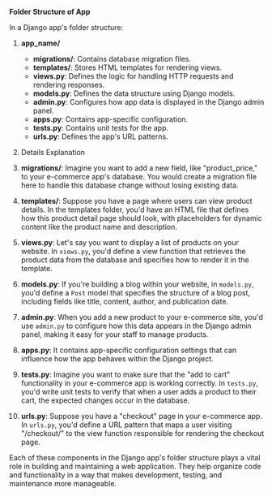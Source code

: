 **Folder Structure of App**

In a Django app's folder structure:

1. **app_name/**
   - **migrations/**: Contains database migration files.
   - **templates/**: Stores HTML templates for rendering views.
   - **views.py**: Defines the logic for handling HTTP requests and rendering responses.
   - **models.py**: Defines the data structure using Django models.
   - **admin.py**: Configures how app data is displayed in the Django admin panel.
   - **apps.py**: Contains app-specific configuration.
   - **tests.py**: Contains unit tests for the app.
   - **urls.py**: Defines the app's URL patterns.

2. Details Explanation

1. **migrations/**: Imagine you want to add a new field, like "product_price," to your e-commerce app's database. You would create a migration file here to handle this database change without losing existing data.

2. **templates/**: Suppose you have a page where users can view product details. In the templates folder, you'd have an HTML file that defines how this product detail page should look, with placeholders for dynamic content like the product name and description.

3. **views.py**: Let's say you want to display a list of products on your website. In `views.py`, you'd define a view function that retrieves the product data from the database and specifies how to render it in the template.

4. **models.py**: If you're building a blog within your website, in `models.py`, you'd define a `Post` model that specifies the structure of a blog post, including fields like title, content, author, and publication date.

5. **admin.py**: When you add a new product to your e-commerce site, you'd use `admin.py` to configure how this data appears in the Django admin panel, making it easy for your staff to manage products.

6. **apps.py**: It contains app-specific configuration settings that can influence how the app behaves within the Django project.

7. **tests.py**: Imagine you want to make sure that the "add to cart" functionality in your e-commerce app is working correctly. In `tests.py`, you'd write unit tests to verify that when a user adds a product to their cart, the expected changes occur in the database.

8. **urls.py**: Suppose you have a "checkout" page in your e-commerce app. In `urls.py`, you'd define a URL pattern that maps a user visiting "/checkout/" to the view function responsible for rendering the checkout page.

Each of these components in the Django app's folder structure plays a vital role in building and maintaining a web application. They help organize code and functionality in a way that makes development, testing, and maintenance more manageable.